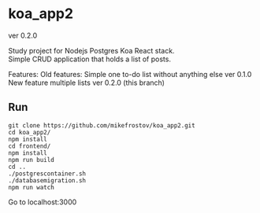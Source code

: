 # koa_app2
ver 0.2.0

Study project for Nodejs Postgres Koa React stack.  
Simple CRUD application that holds a list of posts.  



Features: 
Old features: Simple one to-do list without anything else ver 0.1.0  
New feature multiple lists ver 0.2.0 (this branch)  
  
## Run  
  
```  
git clone https://github.com/mikefrostov/koa_app2.git  
cd koa_app2/  
npm install  
cd frontend/  
npm install  
npm run build  
cd ..  
./postgrescontainer.sh  
./databasemigration.sh  
npm run watch  
```  

Go to localhost:3000  
